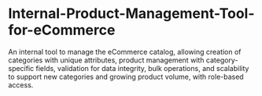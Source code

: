 # Internal-Product-Management-Tool-for-eCommerce
An internal tool to manage the eCommerce catalog, allowing creation of categories with unique attributes, product management with category-specific fields, validation for data integrity, bulk operations, and scalability to support new categories and growing product volume, with role-based access.
